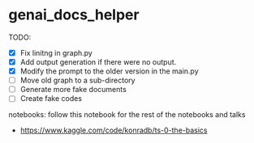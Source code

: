 # genai_docs_helper
TODO:
- [x] Fix linitng in graph.py
- [x] Add output generation if there were no output.
- [x] Modify the prompt to the older version in the main.py
- [ ] Move old graph to a sub-directory
- [ ] Generate more fake documents
- [ ] Create fake codes

notebooks: follow this notebook for the rest of the notebooks and talks 
- https://www.kaggle.com/code/konradb/ts-0-the-basics